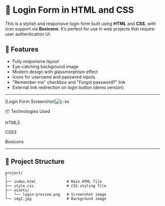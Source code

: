 # 🔐 Login Form in HTML and CSS

This is a stylish and responsive login form built using **HTML** and **CSS**, with icon support via **Boxicons**. It’s perfect for use in web projects that require user authentication UI.

## 🚀 Features

- Fully responsive layout
- Eye-catching background image
- Modern design with glassmorphism effect
- Icons for username and password inputs
- "Remember me" checkbox and "Forgot password?" link
- External link redirection on login button (demo version)

---

[Login Form Screenshot]![L-ss](https://github.com/user-attachments/assets/deb0bc77-efa4-48b2-add6-61f4fa4f3229)


📦 Technologies Used

HTML5

CSS3

Boxicons

---

## 📁 Project Structure

```plaintext
project/
│
├── index.html              # Main HTML file
├── style.css               # CSS styling file
├── assets/
│   └── login-preview.png   # Screenshot image
└── img1.jpg                # Background image
